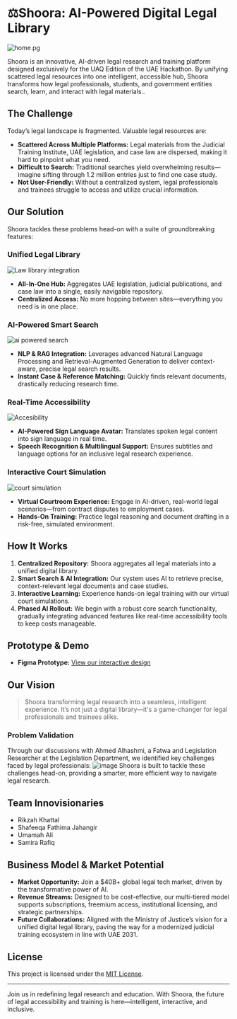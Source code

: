 # ⚖️Shoora: AI-Powered Digital Legal Library
![home pg ](https://github.com/user-attachments/assets/ac75539c-028e-4b21-a146-721fbd23a587)

Shoora is an innovative, AI-driven legal research and training platform designed exclusively for the UAQ Edition of the UAE Hackathon. By unifying scattered legal resources into one intelligent, accessible hub, Shoora transforms how legal professionals, students, and government entities search, learn, and interact with legal materials..

## The Challenge

Today’s legal landscape is fragmented. Valuable legal resources are:
- **Scattered Across Multiple Platforms:** Legal materials from the Judicial Training Institute, UAE legislation, and case law are dispersed, making it hard to pinpoint what you need.
- **Difficult to Search:** Traditional searches yield overwhelming results—imagine sifting through 1.2 million entries just to find one case study.
- **Not User-Friendly:** Without a centralized system, legal professionals and trainees struggle to access and utilize crucial information.

## Our Solution

Shoora tackles these problems head-on with a suite of groundbreaking features:

### Unified Legal Library
![Law library integration](https://github.com/user-attachments/assets/557f737a-7bc2-4cd0-ae26-a549706fb5c6)
- **All-In-One Hub:** Aggregates UAE legislation, judicial publications, and case law into a single, easily navigable repository.
- **Centralized Access:** No more hopping between sites—everything you need is in one place.

### AI-Powered Smart Search
![ai powered search](https://github.com/user-attachments/assets/9b35c774-1922-42ad-9dc2-2435d795ebbb)
- **NLP & RAG Integration:** Leverages advanced Natural Language Processing and Retrieval-Augmented Generation to deliver context-aware, precise legal search results.
- **Instant Case & Reference Matching:** Quickly finds relevant documents, drastically reducing research time.

### Real-Time Accessibility
![Accesibility](https://github.com/user-attachments/assets/5a564853-c55f-4766-b5b3-4fdfe4d02ae4)
- **AI-Powered Sign Language Avatar:** Translates spoken legal content into sign language in real time.
- **Speech Recognition & Multilingual Support:** Ensures subtitles and language options for an inclusive legal research experience.

### Interactive Court Simulation
![court simulation ](https://github.com/user-attachments/assets/54a4a1af-f094-4d5b-8170-da3a6ea1d91d)
- **Virtual Courtroom Experience:** Engage in AI-driven, real-world legal scenarios—from contract disputes to employment cases.
- **Hands-On Training:** Practice legal reasoning and document drafting in a risk-free, simulated environment.

## How It Works

1. **Centralized Repository:** Shoora aggregates all legal materials into a unified digital library.
2. **Smart Search & AI Integration:** Our system uses AI to retrieve precise, context-relevant legal documents and case studies.
3. **Interactive Learning:** Experience hands-on legal training with our virtual court simulations.
4. **Phased AI Rollout:** We begin with a robust core search functionality, gradually integrating advanced features like real-time accessibility tools to keep costs manageable.

## Prototype & Demo

- **Figma Prototype:** [View our interactive design](https://www.figma.com/design/tFnT28BMjpsPbvbOroa5st/UAE-Hackathon?node-id=0-1&t=0q3roNQOnZ06qXhm-1)

## Our Vision 

> Shoora transforming legal research into a seamless, intelligent experience. It’s not just a digital library—it's a game-changer for legal professionals and trainees alike.

### Problem Validation
Through our discussions with Ahmed Alhashmi, a Fatwa and Legislation Researcher at the Legislation Department, we identified key challenges faced by legal professionals:
![image](https://github.com/user-attachments/assets/4a4a1752-8210-4ebc-b76d-0df0e13fe6b7)
Shoora is built to tackle these challenges head-on, providing a smarter, more efficient way to navigate legal research.

## Team Innovisionaries

- Rikzah Khattal
- Shafeeqa Fathima Jahangir
- Umamah Ali
- Samira Rafiq

## Business Model & Market Potential

- **Market Opportunity:** Join a $40B+ global legal tech market, driven by the transformative power of AI.
- **Revenue Streams:** Designed to be cost-effective, our multi-tiered model supports subscriptions, freemium access, institutional licensing, and strategic partnerships.
- **Future Collaborations:** Aligned with the Ministry of Justice’s vision for a unified digital legal library, paving the way for a modernized judicial training ecosystem in line with UAE 2031.

## License

This project is licensed under the [MIT License](LICENSE).

---

Join us in redefining legal research and education. With Shoora, the future of legal accessibility and training is here—intelligent, interactive, and inclusive.

